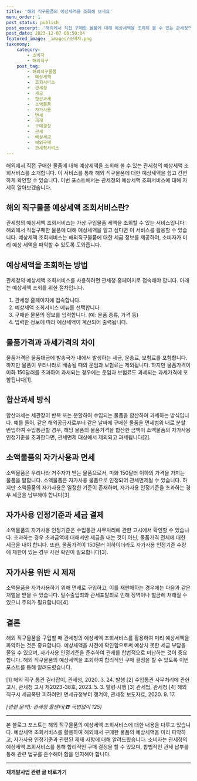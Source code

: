 ```yaml
---
title: '해외 직구물품의 예상세액을 조회해 보세요'
menu_order: 1
post_status: publish
post_excerpt: '해외에서 직접 구매한 물품에 대해 예상세액을 조회해 볼 수 있는 관세청의 예상세액 조회서비스를 소개합니다. 이 서비스를 통해 해외 직구물품에 대한 예상세액을 쉽고 간편하게 확인할 수 있습니다. 이번 포스트에서는 관세청의 예상세액 조회서비스에 대해 자세히 알아보겠습니다.'
post_date: 2023-12-07 06:50:04
featured_image: _images/소비자.png
taxonomy:
    category:
        - 소비자
        - 해외직구
    post_tag:
        - 해외직구물품
        -  예상세액
        -  조회서비스
        -  관세청
        -  세금
        -  합산과세
        -  소액물품
        -  자가사용
        -  면세
        -  제재
        -  구매결정
        -  관세
        -  예상세금
        -  해외구매
        -  관세청서비스
---
```



해외에서 직접 구매한 물품에 대해 예상세액을 조회해 볼 수 있는 관세청의 예상세액 조회서비스를 소개합니다. 이 서비스를 통해 해외 직구물품에 대한 예상세액을 쉽고 간편하게 확인할 수 있습니다. 이번 포스트에서는 관세청의 예상세액 조회서비스에 대해 자세히 알아보겠습니다.

## 해외 직구물품 예상세액 조회서비스란?

관세청의 예상세액 조회서비스는 가상 구입물품 세액을 조회할 수 있는 서비스입니다. 해외에서 직접구매한 물품에 대해 예상세액을 알고 싶다면 이 서비스를 활용할 수 있습니다. 예상세액 조회서비스는 해외직구물품에 대한 세금 정보를 제공하여, 소비자가 미리 예상 세액을 파악할 수 있도록 도와줍니다.

## 예상세액을 조회하는 방법

관세청의 예상세액 조회서비스를 사용하려면 관세청 홈페이지로 접속해야 합니다. 아래는 예상세액 조회를 위한 절차입니다.

1. 관세청 홈페이지에 접속합니다.
2. 예상세액 조회서비스 메뉴를 선택합니다.
3. 구매한 물품의 정보를 입력합니다. (예: 물품 종류, 가격 등)
4. 입력한 정보에 따라 예상세액이 계산되어 출력됩니다.

## 물품가격과 과세가격의 차이

물품가격은 물품대금에 발송국가 내에서 발생하는 세금, 운송료, 보험료를 포함합니다. 하지만 물품이 우리나라로 배송될 때의 운임과 보험료는 제외됩니다. 하지만 물품가격이 미화 150달러를 초과하여 과세되는 경우에는 운임과 보험료도 과세되는 과세가격에 포함됩니다\[1\].

## 합산과세 방식

합산과세는 세관장이 반복 또는 분할하여 수입되는 물품을 합산하여 과세하는 방식입니다. 예를 들어, 같은 해외공급자로부터 같은 날짜에 구매한 물품을 면세범위 내로 분할 반입하여 수입통관할 경우, 해당 물품의 물품가격을 합산한 금액이 소액물품의 자가사용 인정기준을 초과한다면, 관세면제 대상에서 제외되고 과세됩니다\[2\].

## 소액물품의 자가사용과 면세

소액물품은 우리나라 거주자가 받는 물품으로서, 미화 150달러 이하의 가격을 가지는 물품을 말합니다. 소액물품은 자가사용 물품으로 인정되어 관세면제될 수 있습니다. 하지만 소액물품의 자가사용은 일정한 기준이 존재하며, 자가사용 인정기준을 초과하는 경우 세금을 납부해야 합니다\[3\].

## 자가사용 인정기준과 세금 결제

소액물품의 자가사용 인정기준은 수입통관 사무처리에 관한 고시에서 확인할 수 있습니다. 초과하는 경우 초과금액에 대해서만 세금을 내는 것이 아닌, 물품가격 전체에 대한 세금을 내야 합니다. 또한, 물품가격이 150달러 이하이더라도 자가사용 인정기준 수량에 제한이 있는 경우 사전 확인이 필요합니다\[3\].

## 자가사용 위반 시 제재

소액물품을 자가사용하기 위해 면세로 구입하고, 이를 재판매하는 경우에는 다음과 같은 처벌을 받을 수 있습니다. 밀수출입죄와 관세포탈죄로 인해 징역이나 벌금에 처해질 수 있으니 주의가 필요합니다\[4\].

## 결론

해외 직구물품을 구입할 때 관세청의 예상세액 조회서비스를 활용하여 미리 예상세액을 파악하는 것은 중요합니다. 예상세액을 사전에 확인함으로써 예상치 못한 세금 부담을 줄일 수 있으며, 자가사용 인정기준을 준수하여 관세를 합법적으로 미납하는 것이 중요합니다. 해외 직구물품의 예상세액을 조회하여 합리적인 구매 결정을 할 수 있도록 이번 포스트를 통해 알려드렸습니다.

\[1\] 해외 직구 통관 길라잡이, 관세청, 2020. 3. 24. 발행
\[2\] 수입통관 사무처리에 관한 고시, 관세청 고시 제2023-38호, 2023. 5. 3. 발령·시행
\[3\] 관세법, 관세청
\[4\] 해외직구시 세금폭탄 피하려면! 면세규정부터 챙겨야, 관세청 보도자료, 2020. 9. 17.

*[관련 문의]: 관세청 콜센터(☎ 국번없이 125)*

---

본 블로그 포스트는 해외 직구물품의 예상세액 조회서비스에 대한 내용을 다루고 있습니다. 예상세액 조회서비스를 활용하여 해외에서 구매한 물품의 예상세액을 미리 파악하고, 자가사용 인정기준과 관련된 제재 사항에 대해 알려드렸습니다. 소비자는 관세청의 예상세액 조회서비스를 통해 합리적인 구매 결정을 할 수 있으며, 합법적인 관세 납부를 통해 관련 법규를 준수해야 함을 인지해야 합니다.
<!-- wp:separator -->
<hr class="wp-block-separator has-alpha-channel-opacity"/>
<!-- /wp:separator -->

<!-- wp:group {"backgroundColor":"base","layout":{"type":"constrained"}} -->
<div class="wp-block-group has-base-background-color has-background"><!-- wp:paragraph {"align":"center","fontSize":"medium"} -->
<p class="has-text-align-center has-large-font-size"><strong>재개발사업 관련 글 바로가기</strong></p>
<!-- /wp:paragraph -->


<!-- wp:latest-posts
{"categories":[{"id":27320,"count":19,"description":"","link":"https://uknowlaw.com/category/%ec%9e%ac%ea%b0%9c%eb%b0%9c%ec%82%ac%ec%97%85/","name":"재개발사업","slug":"재개발사업","taxonomy":"category","parent":0,"meta":[],"_links":{"self":[{"href":"https://uknowlaw.com/wp-json/wp/v2/categories/27320"}],"collection":[{"href":"https://uknowlaw.com/wp-json/wp/v2/categories"}],"about":[{"href":"https://uknowlaw.com/wp-json/wp/v2/taxonomies/category"}],"wp:post_type":[{"href":"https://uknowlaw.com/wp-json/wp/v2/posts?categories=27320"}],"curies":[{"name":"wp","href":"https://api.w.org/{rel}","templated":true}]}}],"postsToShow":100,"excerptLength":28,"postLayout":"grid","columns":2,"featuredImageAlign":"left","featuredImageSizeSlug":"large","fontSize":"small"} /--></div>
<!-- /wp:group -->